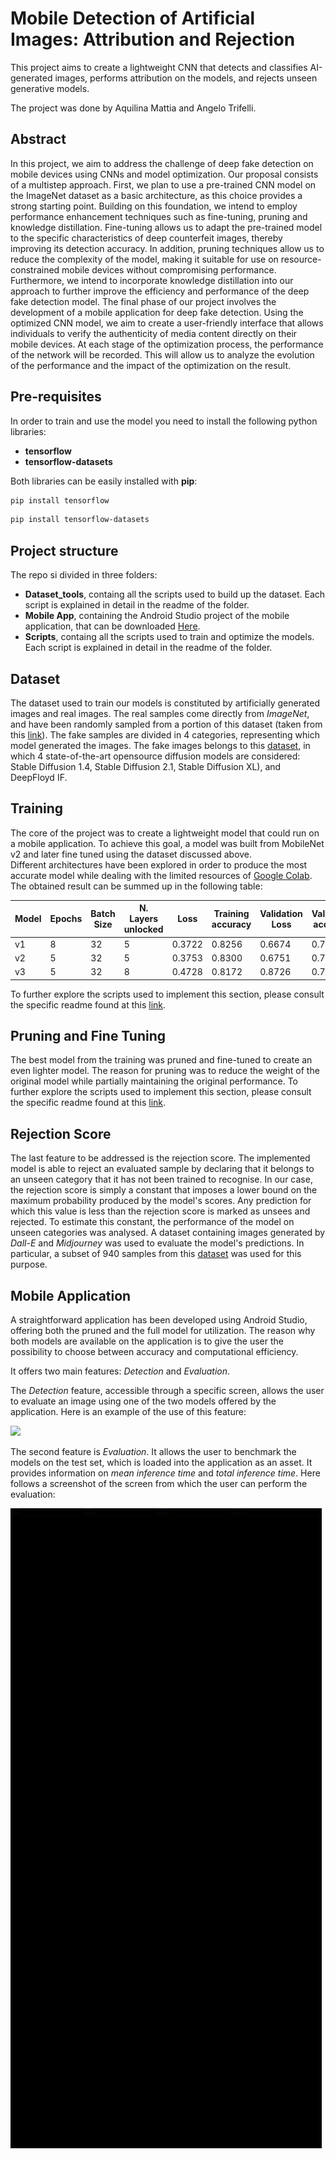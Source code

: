 # Mobile Detection of Artificial Images: Attribution and Rejection

This project aims to create a lightweight CNN that detects and classifies AI-generated images, performs attribution on the models, and rejects unseen generative models.

The project was done by Aquilina Mattia and Angelo Trifelli.

## Abstract

In this project, we aim to address the challenge of deep fake detection on mobile devices using CNNs and model optimization. Our proposal consists of a multistep approach. First, we plan to use a pre-trained CNN model on the ImageNet dataset as a basic architecture, as this choice provides a strong starting point. Building on this foundation, we intend to employ performance enhancement techniques such as fine-tuning, pruning and knowledge distillation. Fine-tuning allows us to adapt the pre-trained model to the specific characteristics of deep counterfeit images, thereby improving its detection accuracy. In addition, pruning techniques allow us to reduce the complexity of the model, making it suitable for use on resource-constrained mobile devices without compromising performance. Furthermore, we intend to incorporate knowledge distillation into our approach to further improve the efficiency and performance of the deep fake detection model. The final phase of our project involves the development of a mobile application for deep fake detection. Using the optimized CNN model, we aim to create a user-friendly interface that allows individuals to verify the authenticity of media content directly on their mobile devices.  At each stage of the optimization process, the performance of the network will be recorded. This will allow us to analyze the evolution of the performance and the impact of the optimization on the result.


## Pre-requisites 

In order to train and use the model you need to install the following python libraries:
* __tensorflow__
* __tensorflow-datasets__

Both libraries can be easily installed with __pip__: 

```bash
pip install tensorflow
```

```bash
pip install tensorflow-datasets
```

## Project structure

The repo si divided in three folders:
* __Dataset_tools__, containg all the scripts used to build up the dataset. Each script is explained in detail in the readme of the folder.
* __Mobile App__, containing the Android Studio project of the mobile application, that can be downloaded [Here]("Mobile%20App/app/build/outputs/apk/debug/app-debug.apk").
* __Scripts__, containg all the scripts used to train and optimize the models. Each script is explained in detail in the readme of the folder.


## Dataset

The dataset used to train our models is constituted by artificially generated images and real images. The real samples come directly from _ImageNet_, and have been randomly sampled from a portion of this dataset (taken from this [link](https://github.com/TACJu/PartImageNet)).
The fake samples are divided in 4 categories, representing which model generated the images. The fake images belongs to this  [dataset](https://aimagelab.ing.unimore.it/imagelab/page.asp?IdPage=57), in which 4 state-of-the-art opensource diffusion models are considered: Stable Diffusion 1.4, Stable Diffusion 2.1, Stable Diffusion XL), and DeepFloyd IF.

## Training
The core of the project was to create a lightweight model that could run on a mobile application. To achieve this goal, a model was built from MobileNet v2 and later fine tuned using the dataset discussed above.  
Different architectures have been explored in order to produce the most accurate model while dealing with the limited resources of [Google Colab](https://colab.research.google.com/).
The obtained result can be summed up in the following table:

| Model | Epochs | Batch Size | N. Layers unlocked | Loss   | Training accuracy | Validation Loss | Validation accuracy |
|-------|--------|------------|--------------------|--------|-------------------|-----------------|---------------------|
| v1    |    8   |    32      |          5         | 0.3722 |       0.8256      |      0.6674     |        0.7626       |
| v2    |    5   |    32      |          5         | 0.3753 |       0.8300      |      0.6751     |        0.7282       |
| v3    |    5   |    32      |          8         | 0.4728 |       0.8172      |      0.8726     |        0.7125       |


To further explore the scripts used to implement this section, please consult the specific readme found at this [link](https://github.com/Mattia-Aquilina/Computer-Vision-Project/tree/main/Scripts).


## Pruning and Fine Tuning
The best model from the training was pruned and fine-tuned to create an even lighter model. The reason for pruning was to reduce the weight of the original model while partially maintaining the original performance.
To further explore the scripts used to implement this section, please consult the specific readme found at this [link](https://github.com/Mattia-Aquilina/Computer-Vision-Project/tree/main/Scripts).

## Rejection Score

The last feature to be addressed is the rejection score. The implemented model is able to reject an evaluated sample by declaring that it belongs to an unseen category that it has not been trained to recognise. In our case, the rejection score is simply a constant that imposes a lower bound on the maximum probability produced by the model's scores. Any prediction for which this value is less than the rejection score is marked as unsees and rejected.
To estimate this constant, the performance of the model on unseen categories was analysed. A dataset containing images generated by _Dall-E_ and _Midjourney_ was used to evaluate the model's predictions. In particular, a subset of 940 samples from this [dataset](https://www.kaggle.com/datasets/superpotato9/dalle-recognition-dataset) was used for this purpose.

## Mobile Application

A straightforward application has been developed using Android Studio, offering both the pruned and the full model for utilization. The reason why both models are available on the application is to give the user the possibility to choose between accuracy and computational efficiency.

It offers two main features: _Detection_ and _Evaluation_.

The _Detection_ feature, accessible through a specific screen, allows the user to evaluate an image using one of the two models offered by the application. Here is an example of the use of this feature:

![](/ReadmeMedia/appSample.gif)

The second feature is _Evaluation_. It allows the user to benchmark the models on the test set, which is loaded into the application as an asset. It provides information on _mean inference time_ and _total inference time_. Here follows a screenshot of the screen from which the user can perform the evaluation:

![](/ReadmeMedia/eval.gif)


